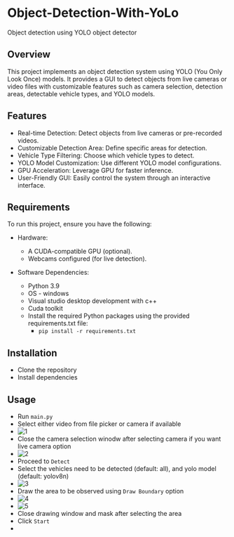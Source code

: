 # Object-Detection-With-YoLo
Object detection using YOLO object detector

## Overview
This project implements an object detection system using YOLO (You Only Look Once) models. It provides a GUI to detect objects from live cameras or video files with customizable features such as camera selection, detection areas, detectable vehicle types, and YOLO models.

## Features
- Real-time Detection: Detect objects from live cameras or pre-recorded videos.
- Customizable Detection Area: Define specific areas for detection.
- Vehicle Type Filtering: Choose which vehicle types to detect.
- YOLO Model Customization: Use different YOLO model configurations.
- GPU Acceleration: Leverage GPU for faster inference.
- User-Friendly GUI: Easily control the system through an interactive interface.

## Requirements
To run this project, ensure you have the following:

- Hardware:
  - A CUDA-compatible GPU (optional).
  - Webcams configured (for live detection).

- Software Dependencies:
  - Python 3.9
  - OS - windows
  - Visual studio desktop development with c++
  - Cuda toolkit 
  - Install the required Python packages using the provided requirements.txt file:
    - `pip install -r requirements.txt`

## Installation
- Clone the repository
- Install dependencies 

## Usage 
- Run `main.py`
- Select either video from file picker or camera if available
- ![1](https://github.com/user-attachments/assets/ad941089-de92-4a27-a64e-ec5a2a4e8142)
- Close the camera selection winodw after selecting camera if you want live camera option
- ![2](https://github.com/user-attachments/assets/76ace3cf-d125-4f2d-a819-e09e1c75182b)
- Proceed to `Detect`
- Select the vehicles need to be detected (default: all), and yolo model (default: yolov8n)
- ![3](https://github.com/user-attachments/assets/283572e0-464b-4629-8870-2e5b2c3ad81f)
- Draw the area to be observed using `Draw Boundary` option
- ![4](https://github.com/user-attachments/assets/3b837605-8205-4923-b226-16a27abe3db1)
- ![5](https://github.com/user-attachments/assets/171fb9cc-0ac5-4da3-bf3a-9126bc7e6f6c)
- Close drawing window and mask after selecting the area
- Click `Start`
- 
